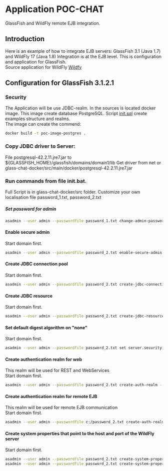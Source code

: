 # Application POC-CHAT 
GlassFish and WildFly remote EJB integration.

## Introduction
Here is an example of how to integrate EJB servers: GlassFish 3.1 (Java 1.7) and WildFly 17 (Java 1.8)
Integration is at the EJB level. This is configuration and application for GlassFish.\
Source application for WildFly [Wildfy]


## Configuration for GlassFish 3.1.2.1

### Security
The Application will be use JDBC-realm. In the sources is located docker image.
This image create database PostgreSQL. Script [init.sql] create examples structure and realms.\
The image can create the commend:
```sh
docker build -t poc-image-postgres .
```

### Copy JDBC driver to Server: 
File postgresql-42.2.11.jre7.jar to ${GLASSFISH_HOME}/glassfish/domains/domain1/lib
Get driver from net or glass-chat-docker/src/main/docker/postgresql-42.2.11.jre7.jar

### Run commands from file init.bat.
Full Script is in glass-chat-docker/src folder.
Customize your own localisation file password_1.txt, password_2.txt

##### Set password for admin
```sh
asadmin --user admin --passwordfile password_1.txt change-admin-password --domain_name domain1
```
#### Enable secure admin
Start domain first.
```sh
asadmin --user admin --passwordfile password_2.txt enable-secure-admin
```
#### Create JDBC connection pool
Start domain first.
```sh
asadmin --user admin --passwordfile password_2.txt create-jdbc-connection-pool --datasourceclassname org.postgresql.ds.PGConnectionPoolDataSource --restype javax.sql.ConnectionPoolDataSource --property "user=postgres:databaseName=postgres:password=postgres:portNumber=5432:serverName=localhost" PocSecurityPool
```
#### Create JDBC resource
Start domain first.
```sh
asadmin --user admin --passwordfile password_2.txt create-jdbc-resource --connectionpoolid PocSecurityPool jdbc/PocSecurityDS
```
#### Set default digest algorithm on "none"
Start domain first.
```sh
asadmin --user admin --passwordfile password_2.txt set server.security-service.property.default-digest-algorithm=none
```
#### Create authentication realm for web
This realm will be used for REST and WebServices \
Start domain first.
```sh
asadmin --user admin --passwordfile password_2.txt create-auth-realm --classname com.sun.enterprise.security.auth.realm.jdbc.JDBCRealm --property "jaas-context=jdbcRealm:datasource-jndi=jdbc/PocSecurityDS:user-table=poc_user:user-name-column=login:password-column=hash_password:group-table=vrole_use:group-name-column=name:group-table-user-name-column=login" PocRealm
```
#### Create authentication realm for remote EJB
This realm will be used for remote EJB communication \
Start domain first.
```sh
asadmin --user admin --passwordfile c:/password_2.txt create-auth-realm --classname com.sun.enterprise.security.auth.realm.jdbc.JDBCRealm --property "jaas-context=jdbcRealm:datasource-jndi=jdbc/PocSecurityDS:digest-algorithm=SHA-256:user-table=poc_user:user-name-column=login:password-column=hash_password:group-table=vrole_use:group-name-column=name:group-table-user-name-column=login" PocHashRealm
```
#### Create system properties that point to the host and port of the WildFly server
Start domain first.
```sh
asadmin --user admin --passwordfile password_2.txt create-system-properties --target server-config poc-chat-wildfly-host=127.0.0.1
asadmin --user admin --passwordfile password_2.txt create-system-properties --target server-config poc-chat-wildfly-port=8090
```

[init.sql]: https://github.com/Horfeusz/poc-chat/blob/master/wildfly-chat-docker/src/main/docker/postgres/init.sql
[Wildfy]: https://github.com/Horfeusz/poc-chat
